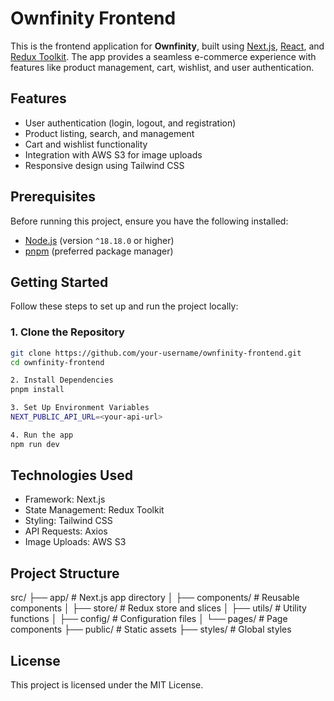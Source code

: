 # Ownfinity Frontend

This is the frontend application for **Ownfinity**, built using [Next.js](https://nextjs.org), [React](https://reactjs.org), and [Redux Toolkit](https://redux-toolkit.js.org). The app provides a seamless e-commerce experience with features like product management, cart, wishlist, and user authentication.

## Features

- User authentication (login, logout, and registration)
- Product listing, search, and management
- Cart and wishlist functionality
- Integration with AWS S3 for image uploads
- Responsive design using Tailwind CSS

## Prerequisites

Before running this project, ensure you have the following installed:

- [Node.js](https://nodejs.org) (version `^18.18.0` or higher)
- [pnpm](https://pnpm.io) (preferred package manager)

## Getting Started

Follow these steps to set up and run the project locally:

### 1. Clone the Repository

```bash
git clone https://github.com/your-username/ownfinity-frontend.git
cd ownfinity-frontend

2. Install Dependencies
pnpm install

3. Set Up Environment Variables
NEXT_PUBLIC_API_URL=<your-api-url>

4. Run the app
npm run dev

```

## Technologies Used
- Framework: Next.js
- State Management: Redux Toolkit
- Styling: Tailwind CSS
- API Requests: Axios
- Image Uploads: AWS S3

## Project Structure
src/
├── app/                # Next.js app directory
│   ├── components/     # Reusable components
│   ├── store/          # Redux store and slices
│   ├── utils/          # Utility functions
│   ├── config/         # Configuration files
│   └── pages/          # Page components
├── public/             # Static assets
├── styles/             # Global styles


## License
This project is licensed under the MIT License.